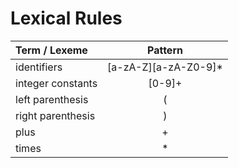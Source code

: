 # Lexical Rules

| Term / Lexeme     | Pattern              |
| :---------------- | :------------------: |
| identifiers       | [a-zA-Z][a-zA-Z0-9]* |
| integer constants | [0-9]+               |
| left parenthesis  | (                    |
| right parenthesis | )                    |
| plus              | +                    |
| times             | *                    |

